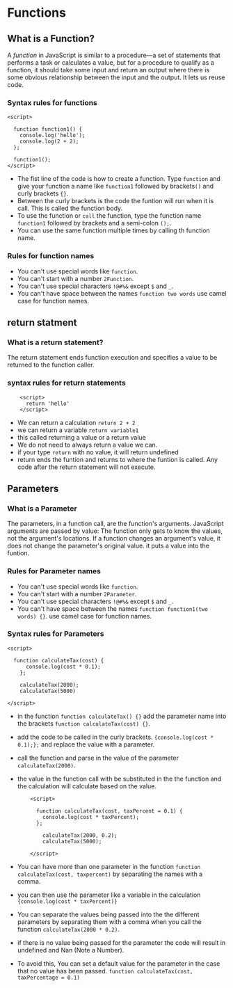 # Functions

## What is a Function?

A _function_ in JavaScript is similar to a procedure—a set of statements that performs a task or calculates a value, but for a procedure to qualify as a function, it should take some input and return an output where there is some obvious relationship between the input and the output. It lets us reuse code.

### Syntax rules for functions

    <script>

      function function1() {
        console.log('hello');
        console.log(2 + 2);
      };

      function1();
    </script>

  - The fist line of the code is how to create a function. Type `function` and give your function a name like `function1` followed by brackets`()` and curly brackets `{}`.
  - Between the curly brackets is the code the funtion will run when it is call. This is called the function body.
  - To use the function or `call` the function, type the function name `function1` followed by brackets and a semi-colon `();`.
  - You can use the same function multiple times by calling th function name.

  ### Rules for function names

  - You can't use special words like `function`.
  - You can't start with a number `2Function`.
  - You can't use special characters `!@#%&` except `$` and `_`.
  - You can't have space between the names `function two words` use camel case for function names.

  ## return statment

  ### What is a return statement?

  The return statement ends function execution and specifies a value to be returned to the function caller.

  ### syntax rules for return statements

        <script>
          return 'hello'
        </script>

- We can return a calculation `return 2 + 2`
- we can return a variable `return variable1`
- this called returning a value or a return value
- We do not need to always return a value we can.
- if your type `return` with no value, it will return undefined
- return ends the funtion and returns to where the funtion is called. Any code after the return statement will not execute.


## Parameters

### What is a Parameter

The parameters, in a function call, are the function's arguments. JavaScript arguments are passed by value: The function only gets to know the values, not the argument's locations. If a function changes an argument's value, it does not change the parameter's original value. it puts a value into the funtion.

### Rules for Parameter names

  - You can't use special words like `function`.
  - You can't start with a number `2Parameter`.
  - You can't use special characters `!@#%&` except `$` and `_`.
  - You can't have space between the names `function function1(two words) {}`. use camel case for function names.

### Syntax rules for Parameters

    <script>

      function calculateTax(cost) {
          console.log(cost * 0.1);
        };

        calculateTax(2000);
        calculateTax(5000)
        
    </script>

  - in the function `function calculateTax() {}` add the parameter name into the brackets `function calculateTax(cost) {}`.
  - add the code to be called in the curly brackets. `{console.log(cost * 0.1);};` and replace the value with a parameter.
  - call the function and parse in the value of the parameter `calculateTax(2000)`.
  - the value in the function call with be substituted in the the function and the calculation will calculate based on the value.

            <script>

              function calculateTax(cost, taxPercent = 0.1) {
                console.log(cost * taxPercent);
              };

                calculateTax(2000, 0.2);
                calculateTax(5000);

            </script>

  - You can have more than one parameter in the function `function calculateTax(cost, taxpercent)` by separating the names with a comma.
  - you can then use the parameter like a variable in the calculation `{console.log(cost * taxPercent)}`
  - You can separate the values being passed into the the different parameters by separating them with a comma when you call the function `calculateTax(2000 * 0.2)`.
  - if there is no value being passed for the parameter the code will result in undefined and Nan (Note a Number).
  - To avoid this, You can set a default value for the parameter in the case that no value has been passed. `function calculateTax(cost, taxPercentage = 0.1)`

  